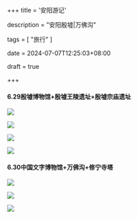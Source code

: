 +++
title = '安阳游记'

description = "安阳殷墟|万佛沟"

tags = [ "旅行" ]

date = 2024-07-07T12:25:03+08:00

draft = true

+++

#### 6.29殷墟博物馆+殷墟王陵遗址+殷墟宗庙遗址

![](https://pub-f40a9f95639d4cee81dcb09d9b4adf70.r2.dev/blog/2024/07/7c1f9bc47d9e61172c46e26a509c6b66.JPG)

![](https://pub-f40a9f95639d4cee81dcb09d9b4adf70.r2.dev/blog/2024/07/65edd321af72082109f365cc97a5af0d.JPG)

![](https://pub-f40a9f95639d4cee81dcb09d9b4adf70.r2.dev/blog/2024/07/08e2bdb2b4e59c82be1572251940a129.JPG)

![](https://pub-f40a9f95639d4cee81dcb09d9b4adf70.r2.dev/blog/2024/07/19f4541351dd96becdde85e17ea0271c.JPG)

#### 6.30中国文字博物馆+万佛沟+修宁寺塔

![](https://pub-f40a9f95639d4cee81dcb09d9b4adf70.r2.dev/blog/2024/07/7873e3760d9205f7584fe759d5101e26.JPG)

![](https://pub-f40a9f95639d4cee81dcb09d9b4adf70.r2.dev/blog/2024/07/35c90804865ef8ae60eda0905589de2b.JPG)

![](https://pub-f40a9f95639d4cee81dcb09d9b4adf70.r2.dev/blog/2024/07/2e0e3220b9d47ee21477abc7a46d50a2.JPG)
